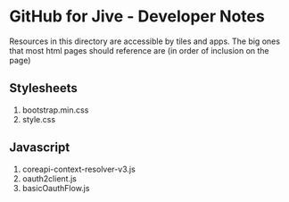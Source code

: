 GitHub for Jive - Developer Notes
=================================

Resources in this directory are accessible by tiles and apps. The big ones that most
html pages should reference are (in order of inclusion on the page)

Stylesheets
-----------

1. bootstrap.min.css
1. style.css

Javascript
----------

1. coreapi-context-resolver-v3.js
1. oauth2client.js
1. basicOauthFlow.js